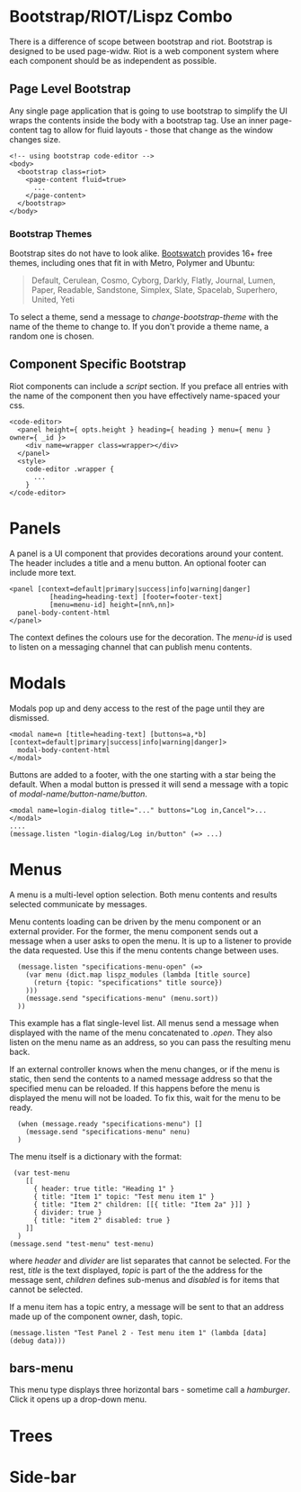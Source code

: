 # Bootstrap/RIOT/Lispz Combo

There is a difference of scope between bootstrap and riot. Bootstrap is designed to be used page-widw. Riot is a web component system where each component should be as independent as possible.

## Page Level Bootstrap

Any single page application that is going to use bootstrap to simplify the UI wraps the contents inside the body with a bootstrap tag. Use an inner page-content tag to allow for fluid layouts - those that change as the window changes size.

    <!-- using bootstrap code-editor -->
    <body>
      <bootstrap class=riot>
        <page-content fluid=true>
          ...
        </page-content>
      </bootstrap>
    </body>
    
### Bootstrap Themes

Bootstrap sites do not have to look alike. [Bootswatch](https://bootswatch.com/) provides 16+ free themes, including ones that fit in with Metro, Polymer and Ubuntu:

> Default, Cerulean, Cosmo, Cyborg, Darkly, Flatly, Journal, Lumen, Paper, Readable, Sandstone, Simplex, Slate, Spacelab, Superhero, United, Yeti

To select a theme, send a message to _change-bootstrap-theme_ with the name of the theme to change to. If you don't provide
a theme name, a random one is chosen.

## Component Specific Bootstrap

Riot components can include a _script_ section. If you preface all entries with the name of the component then you have effectively name-spaced your css.

    <code-editor>
      <panel height={ opts.height } heading={ heading } menu={ menu } owner={ _id }>
        <div name=wrapper class=wrapper></div>
      </panel>
      <style>
        code-editor .wrapper {
          ...
        }
    </code-editor>

# Panels

A panel is a UI component that provides decorations around your content. The header includes a title and a menu button. An optional footer can include more text.

    <panel [context=default|primary|success|info|warning|danger]
              [heading=heading-text] [footer=footer-text]
              [menu=menu-id] height=[nn%,nn]>
      panel-body-content-html
    </panel>

The context defines the colours use for the decoration. The _menu-id_ is used to listen on a messaging channel that can publish menu contents.

# Modals

Modals pop up and deny access to the rest of the page until they are dismissed.

    <modal name=n [title=heading-text] [buttons=a,*b] [context=default|primary|success|info|warning|danger]>
      modal-body-content-html
    </modal>

Buttons are added to a footer, with the one starting with a star being the default. When a modal button is pressed it will send a message with a topic of _modal-name/button-name/button_.

    <modal name=login-dialog title="..." buttons="Log in,Cancel">...</modal>
    ....
    (message.listen "login-dialog/Log in/button" (=> ...)

# Menus

A menu is a multi-level option selection. Both menu contents and results selected communicate by messages.

Menu contents loading can be driven by the menu component or an external provider. For the former, the menu component sends out a message when a user asks to open the menu. It is up to a listener to provide the data requested. Use this if the menu contents change between uses.

      (message.listen "specifications-menu-open" (=>
        (var menu (dict.map lispz_modules (lambda [title source]
          (return {topic: "specifications" title source})
        )))
        (message.send "specifications-menu" (menu.sort))
      ))
      
This example has a flat single-level list. All menus send a message when displayed with the name of the menu concatenated to _.open_. They also listen on the menu name as an address, so you can pass the resulting menu back.

If an external controller knows when the menu changes, or if the menu is static, then send the contents to a named message address so that the specified menu can be reloaded. If this happens before the menu is displayed the menu will not be loaded. To fix this, wait for the menu to be ready.

      (when (message.ready "specifications-menu") []
        (message.send "specifications-menu" nenu)
      )        
The menu itself is a dictionary with the format:

     (var test-menu
        [[
          { header: true title: "Heading 1" }
          { title: "Item 1" topic: "Test menu item 1" }
          { title: "Item 2" children: [[{ title: "Item 2a" }]] }
          { divider: true }
          { title: "item 2" disabled: true }
        ]]
      )
    (message.send "test-menu" test-menu)
    
where _header_ and _divider_ are list separates that cannot be selected. For the rest, _title_ is the text displayed, _topic_ is part of the the address for the message sent, _children_ defines sub-menus and _disabled_ is for items that cannot be selected.

If a menu item has a topic entry, a message will be sent to that an address made up of the component owner, dash, topic.

    (message.listen "Test Panel 2 - Test menu item 1" (lambda [data] (debug data)))

## bars-menu

This menu type displays three horizontal bars - sometime call a _hamburger_. Click it opens up a drop-down menu.

  <bars-menu align=left|center|right />

# Trees
# Side-bar
